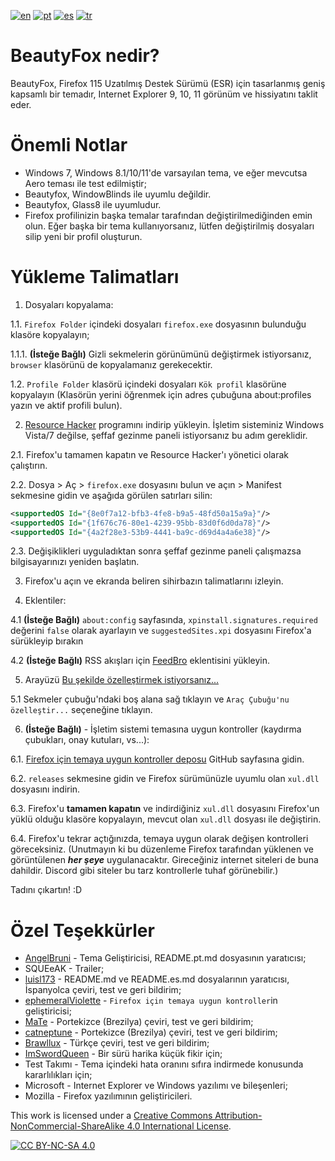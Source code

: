 [![en](https://img.shields.io/badge/readme-en-red.svg)](https://github.com/angelbruni/BeautyFox/blob/main/README.md)
[![pt](https://img.shields.io/badge/leia--me-pt-green.svg)](https://github.com/angelbruni/BeautyFox/blob/main/README.pt.md)
[![es](https://img.shields.io/badge/léame-es-yellow.svg)](https://github.com/angelbruni/BeautyFox/blob/main/README.es.md)
[![tr](https://img.shields.io/badge/benioku-tr-aqua.svg)](https://github.com/angelbruni/BeautyFox/blob/main/README.tr.md)
# BeautyFox nedir?
BeautyFox, Firefox 115 Uzatılmış Destek Sürümü (ESR) için tasarlanmış geniş kapsamlı bir temadır, Internet Explorer 9, 10, 11 görünüm ve hissiyatını taklit eder.
# Önemli Notlar
* Windows 7, Windows 8.1/10/11'de varsayılan tema, ve eğer mevcutsa Aero teması ile test edilmiştir;
* Beautyfox, WindowBlinds ile uyumlu değildir.
* Beautyfox, Glass8 ile uyumludur.
* Firefox profilinizin başka temalar tarafından değiştirilmediğinden emin olun. Eğer başka bir tema kullanıyorsanız, lütfen değiştirilmiş dosyaları silip yeni bir profil oluşturun.

# Yükleme Talimatları

1. Dosyaları kopyalama:

1.1.	`Firefox Folder` içindeki dosyaları `firefox.exe` dosyasının bulunduğu klasöre kopyalayın;

1.1.1. **(İsteğe Bağlı)** Gizli sekmelerin görünümünü değiştirmek istiyorsanız, `browser` klasörünü de kopyalamanız gerekecektir.

1.2.	`Profile Folder` klasörü içindeki dosyaları `Kök profil` klasörüne kopyalayın (Klasörün yerini öğrenmek için adres çubuğuna about:profiles yazın ve aktif profili bulun).

2.	[Resource Hacker](https://angusj.com/resourcehacker/) programını indirip yükleyin. İşletim sisteminiz Windows Vista/7 değilse, şeffaf gezinme paneli istiyorsanız bu adım gereklidir.

2.1.	Firefox'u tamamen kapatın ve Resource Hacker'ı yönetici olarak çalıştırın.

2.2.	Dosya > Aç > `firefox.exe` dosyasını bulun ve açın > Manifest sekmesine gidin ve aşağıda görülen satırları silin:
```xml
<supportedOS Id="{8e0f7a12-bfb3-4fe8-b9a5-48fd50a15a9a}"/>
<supportedOS Id="{1f676c76-80e1-4239-95bb-83d0f6d0da78}"/>
<supportedOS Id="{4a2f28e3-53b9-4441-ba9c-d69d4a4a6e38}"/>
```
2.3.	Değişiklikleri uyguladıktan sonra şeffaf gezinme paneli çalışmazsa bilgisayarınızı yeniden başlatın.

3. Firefox'u açın ve ekranda beliren sihirbazın talimatlarını izleyin.

4.	Eklentiler:

4.1	**(İsteğe Bağlı)** `about:config` sayfasında, `xpinstall.signatures.required` değerini `false` olarak ayarlayın ve `suggestedSites.xpi` dosyasını Firefox'a sürükleyip bırakın

4.2	**(İsteğe Bağlı)** RSS akışları için [FeedBro](https://addons.mozilla.org/en-US/firefox/addon/feedbroreader/) eklentisini yükleyin.

5. Arayüzü [Bu şekilde özelleştirmek istiyorsanız...](https://www.techrepublic.com/wp-content/uploads/2011/03/6202428.png) 

5.1 Sekmeler çubuğu'ndaki boş alana sağ tıklayın ve `Araç Çubuğu'nu özelleştir...` seçeneğine tıklayın.

6. **(İsteğe Bağlı)** - İşletim sistemi temasına uygun kontroller (kaydırma çubukları, onay kutuları, vs...):

6.1. [Firefox için temaya uygun kontroller deposu](https://github.com/ephemeralViolette/firefox-native-controls) GitHub sayfasına gidin.

6.2. `releases` sekmesine gidin ve Firefox sürümünüzle uyumlu olan `xul.dll` dosyasını indirin.

6.3. Firefox'u **tamamen kapatın** ve indirdiğiniz `xul.dll` dosyasını Firefox'un yüklü olduğu klasöre kopyalayın, mevcut olan `xul.dll` dosyası ile değiştirin.

6.4. Firefox'u tekrar açtığınızda, temaya uygun olarak değişen kontrolleri göreceksiniz. (Unutmayın ki bu düzenleme Firefox tarafından yüklenen ve görüntülenen ***her şeye*** uygulanacaktır. Gireceğiniz internet siteleri de buna dahildir. Discord gibi siteler bu tarz kontrollerle tuhaf görünebilir.)

Tadını çıkartın! :D

# Özel Teşekkürler
* [AngelBruni](https://github.com/angelbruni) - Tema Geliştiricisi, README.pt.md dosyasının yaratıcısı;
* SQUEeAK - Trailer;
* [luisl173](https://github.com/luisl173) - README.md ve README.es.md dosyalarının yaratıcısı, İspanyolca çeviri, test ve geri bildirim;
* [ephemeralViolette](https://github.com/ephemeralViolette) - `Firefox için temaya uygun kontroller`in geliştiricisi;
* [MaTe](https://github.com/MisforMaTe) - Portekizce (Brezilya) çeviri, test ve geri bildirim;
* [catneptune](https://github.com/catneptune) - Portekizce (Brezilya) çeviri, test ve geri bildirim;
* [Brawllux](https://github.com/EndlessLuck) - Türkçe çeviri, test ve geri bildirim;
* [ImSwordQueen](https://github.com/ImSwordQueen) - Bir sürü harika küçük fikir için;
* Test Takımı - Tema içindeki hata oranını sıfıra indirmede konusunda kararlılıkları için;
* Microsoft - Internet Explorer ve Windows yazılımı ve bileşenleri;
* Mozilla - Firefox yazılımının geliştiricileri.

This work is licensed under a
[Creative Commons Attribution-NonCommercial-ShareAlike 4.0 International License][cc-by-nc-sa].

[![CC BY-NC-SA 4.0][cc-by-nc-sa-image]][cc-by-nc-sa]

[cc-by-nc-sa]: http://creativecommons.org/licenses/by-nc-sa/4.0/
[cc-by-nc-sa-image]: https://licensebuttons.net/l/by-nc-sa/4.0/88x31.png